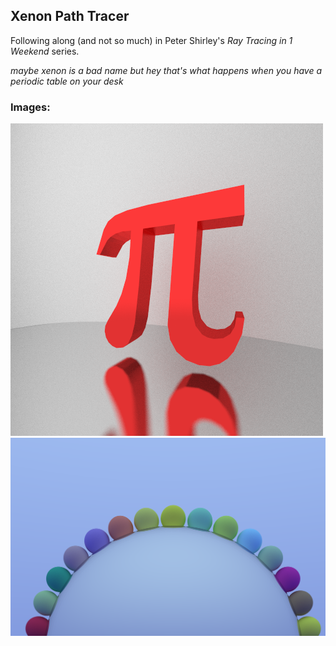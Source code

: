 ## Xenon Path Tracer

Following along (and not so much) in Peter Shirley's *Ray Tracing in 1 Weekend* series.


*maybe xenon is a bad name but hey that's what happens when you have a periodic table on your desk*

### Images:

![pi correct](images/pi_correct.png)
![spheres](images/spheres.png)
